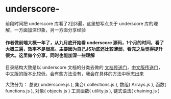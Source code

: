 # underscore-
前段时间把 underscore 库看了2到3遍，这里想写点关于 underscore 库的理解，一方面加深印象，另一方面分享经验

#### 作者做前端大概一年了，从九月底开始看 underscore 源码，1个月的时间，看了大概三遍，效率不是很高。主要因为自己JS功底还比较薄弱，看完之后觉得提升很大。这里做个分享，同时也能加深一些理解

目录结构大致是以 underscore 文档的分类去做的 [文档传送门](http://underscorejs.org/)，[中文版传送门](http://www.bootcss.com/p/underscore/)，中文版的版本比较低，会有些方法没有，我会在具体的方法中标志出来

大致分为：
  总览( underscore.js ), 集合( collections.js ), 数组( Arrays.js ), 函数( functions.js ), 对象( objects.js )
  工具函数( utility.js ), 链式语法( chaining.js )
